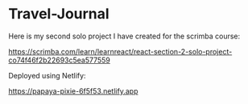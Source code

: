 # Travel-Journal
Here is my second solo project I have created for the scrimba course: 

https://scrimba.com/learn/learnreact/react-section-2-solo-project-co74f46f2b22693c5ea577559

Deployed using Netlify:

https://papaya-pixie-6f5f53.netlify.app
